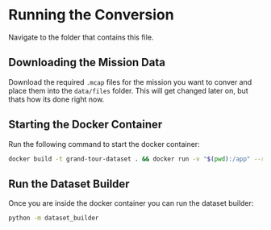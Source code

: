 # Running the Conversion

Navigate to the folder that contains this file.

## Downloading the Mission Data

Download the required `.mcap` files for the mission you want to conver and place them into the `data/files` folder.
This will get changed later on, but thats how its done right now.

## Starting the Docker Container

Run the following command to start the docker container:

```bash
docker build -t grand-tour-dataset . && docker run -v "$(pwd):/app" --rm -it grand-tour-dataset
```

## Run the Dataset Builder

Once you are inside the docker container you can run the dataset builder:

```bash
python -m dataset_builder
```
